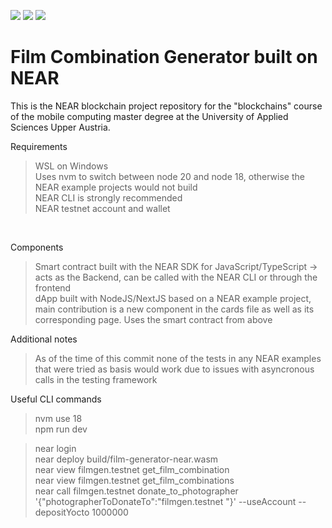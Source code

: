 [![](https://img.shields.io/badge/NEAR-000000.svg?style=for-the-badge&logo=NEAR&logoColor=white)](https://near.org/)
[![](https://img.shields.io/badge/Contract-JS-yellow)](backend-smart-contract)
[![](https://img.shields.io/badge/Frontend-JS-yellow)](frontend-dapp)

# Film Combination Generator built on NEAR
This is the NEAR blockchain project repository for the "blockchains" course of the mobile computing master degree at the University of Applied Sciences Upper Austria.

Requirements<br />
> WSL on Windows<br />
> Uses nvm to switch between node 20 and node 18, otherwise the NEAR example projects would not build<br />
> NEAR CLI is strongly recommended<br />
> NEAR testnet account and wallet<br />
<br />

Components<br />
> Smart contract built with the NEAR SDK for JavaScript/TypeScript -> acts as the Backend, can be called with the NEAR CLI or through the frontend<br />
> dApp built with NodeJS/NextJS based on a NEAR example project, main contribution is a new component in the cards file as well as its corresponding page. Uses the smart contract from above
  
Additional notes<br />
> As of the time of this commit none of the tests in any NEAR examples that were tried as basis would work due to issues with asyncronous calls in the testing framework

Useful CLI commands<br />
> nvm use 18 <br />
> npm run dev 

> near login <br />
> near deploy <account-name> build/film-generator-near.wasm <br />
> near view filmgen.testnet get_film_combination <br />
> near view filmgen.testnet get_film_combinations <br /> 
> near call filmgen.testnet donate_to_photographer '{"photographerToDonateTo":"filmgen.testnet "}' --useAccount <account-name> --depositYocto 1000000
